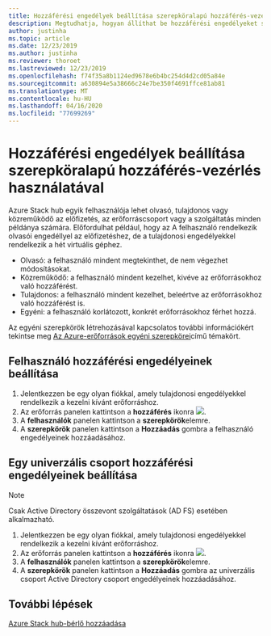 ```yaml
---
title: Hozzáférési engedélyek beállítása szerepköralapú hozzáférés-vezérlés használatával
description: Megtudhatja, hogyan állíthat be hozzáférési engedélyeket szerepköralapú hozzáférés-vezérléssel (RBAC) az Azure Stack hub-ban.
author: justinha
ms.topic: article
ms.date: 12/23/2019
ms.author: justinha
ms.reviewer: thoroet
ms.lastreviewed: 12/23/2019
ms.openlocfilehash: f74f35a8b1124ed9678e6b4bc254d4d2cd05a84e
ms.sourcegitcommit: a630894e5a38666c24e7be350f4691ffce81ab81
ms.translationtype: MT
ms.contentlocale: hu-HU
ms.lasthandoff: 04/16/2020
ms.locfileid: "77699269"
---
```

# <a name="set-access-permissions-using-role-based-access-control"></a>Hozzáférési engedélyek beállítása szerepköralapú hozzáférés-vezérlés használatával

Azure Stack hub egyik felhasználója lehet olvasó, tulajdonos vagy közreműködő az előfizetés, az erőforráscsoport vagy a szolgáltatás minden példánya számára. Előfordulhat például, hogy az A felhasználó rendelkezik olvasói engedéllyel az előfizetéshez, de a tulajdonosi engedélyekkel rendelkezik a hét virtuális géphez.

 - Olvasó: a felhasználó mindent megtekinthet, de nem végezhet módosításokat.
 - Közreműködő: a felhasználó mindent kezelhet, kivéve az erőforrásokhoz való hozzáférést.
 - Tulajdonos: a felhasználó mindent kezelhet, beleértve az erőforrásokhoz való hozzáférést is.
 - Egyéni: a felhasználó korlátozott, konkrét erőforrásokhoz férhet hozzá.

 Az egyéni szerepkörök létrehozásával kapcsolatos további információkért tekintse meg [Az Azure-erőforrások egyéni szerepkörei](https://docs.microsoft.com/azure/role-based-access-control/custom-roles)című témakört.

## <a name="set-access-permissions-for-a-user"></a>Felhasználó hozzáférési engedélyeinek beállítása

1. Jelentkezzen be egy olyan fiókkal, amely tulajdonosi engedélyekkel rendelkezik a kezelni kívánt erőforráshoz.
2. Az erőforrás panelen kattintson a **hozzáférés** ikonra ![](media/azure-stack-manage-permissions/image1.png).
3. A **felhasználók** panelen kattintson a **szerepkörök**elemre.
4. A **szerepkörök** panelen kattintson a **Hozzáadás** gombra a felhasználó engedélyeinek hozzáadásához.

## <a name="set-access-permissions-for-a-universal-group"></a>Egy univerzális csoport hozzáférési engedélyeinek beállítása 

> [!Note]
> Csak Active Directory összevont szolgáltatások (AD FS) esetében alkalmazható.

1. Jelentkezzen be egy olyan fiókkal, amely tulajdonosi engedélyekkel rendelkezik a kezelni kívánt erőforráshoz.
2. Az erőforrás panelen kattintson a **hozzáférés** ikonra ![](media/azure-stack-manage-permissions/image1.png).
3. A **felhasználók** panelen kattintson a **szerepkörök**elemre.
4. A **szerepkörök** panelen kattintson a **Hozzáadás** gombra az univerzális csoport Active Directory csoport engedélyeinek hozzáadásához.

## <a name="next-steps"></a>További lépések

[Azure Stack hub-bérlő hozzáadása](azure-stack-add-new-user-aad.md)